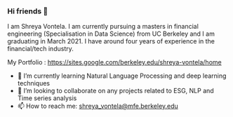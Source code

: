 ### Hi friends 👋

I am Shreya Vontela. I am currently pursuing a masters in financial engineering (Specialisation in Data Science) from UC Berkeley and I am graduating in March 2021. I have around  four years of experience in the financial/tech industry. 

My Portfolio : https://sites.google.com/berkeley.edu/shreya-vontela/home

- 🌱 I’m currently learning Natural Language Processing and deep learning techniques
- 👯 I’m looking to collaborate on any projects related to ESG, NLP and Time series analysis 
- 📫 How to reach me: shreya_vontela@mfe.berkeley.edu
